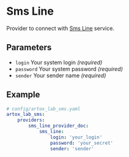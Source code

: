 # Sms Line

Provider to connect with [Sms Line](https://mobilemarketing.by/) service.

## Parameters

 * `login` Your system login *(required)*
 * `password` Your system password *(required)*
 * `sender` Your sender name *(required)*

## Example

``` yaml
# config/artox_lab_sms.yaml
artox_lab_sms:
    providers:
        sms_line_provider_doc:
            sms_line:
                login: 'your_login'
                password: 'your_secret'
                sender: 'sender'
```
